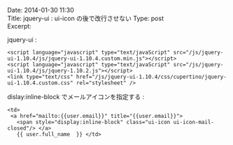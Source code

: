 Date: 2014-01-30 11:30  
Title: jquery-ui : ui-icon の後で改行させない
Type: post  
Excerpt:   


jquery-ui :

    <script language="javascript" type="text/javaScript" src="/js/jquery-ui-1.10.4/js/jquery-ui-1.10.4.custom.min.js"></script>
    <script language="javascript" type="text/javaScript" src="/js/jquery-ui-1.10.4/js/jquery-1.10.2.js"></script>
    <link type="text/css" href="/js/jquery-ui-1.10.4/css/cupertino/jquery-ui-1.10.4.custom.css" rel="stylesheet" />

dislay:inline-block でメールアイコンを指定する :

    <td>
     <a href="mailto:{{user.email}}" title="{{user.email}}">
       <span style="display:inline-block" class="ui-icon ui-icon-mail-closed"/> </a>
       {{ user.full_name  }} </td>
